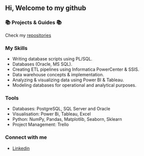 ## Hi, Welcome to my github

### 📚 Projects & Guides 📚
Check my [repositories](https://github.com/MohamedWageh09?tab=repositories)

### My Skills
- Writing database scripts using PL/SQL.
- Databases (Oracle, MS SQL).
- Creating ETL pipelines using Informatica PowerCenter & SSIS.
- Data warehouse concepts & implementation.
- Analyzing & visualizing data using Power BI & Tableau.
- Modeling databases for operational and analytical purposes.

### Tools
- Databases: PostgreSQL, SQL Server and Oracle
- Visualisation: Power Bi, Tableau, Excel
- Python: NumPy, Pandas, Matplotlib, Seaborn, Sklearn
- Project Management: Trello

### Connect with me
- [Linkedin](https://www.linkedin.com/in/m-wageh)
